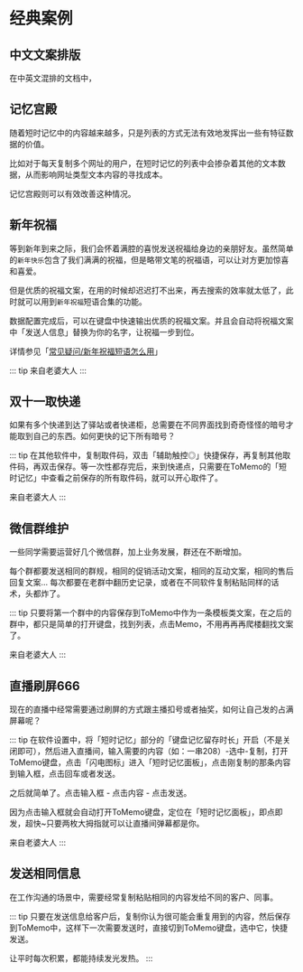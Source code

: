 # 经典案例

## 中文文案排版
在中英文混排的文档中，

## 记忆宫殿
随着短时记忆中的内容越来越多，只是列表的方式无法有效地发挥出一些有特征数据的价值。

比如对于每天复制多个网址的用户，在短时记忆的列表中会掺杂着其他的文本数据，从而影响网址类型文本内容的寻找成本。

记忆宫殿则可以有效改善这种情况。

## 新年祝福
等到新年到来之际，我们会怀着满腔的喜悦发送祝福给身边的亲朋好友。虽然简单的`新年快乐`包含了我们满满的祝福，但是略带文笔的祝福语，可以让对方更加惊喜和喜爱。

但是优质的祝福文案，在用的时候却迟迟打不出来，再去搜索的效率就太低了，此时就可以用到`新年祝福`短语合集的功能。

数据配置完成后，可以在键盘中快速输出优质的祝福文案。并且会自动将祝福文案中「发送人信息」替换为你的名字，让祝福一步到位。

详情参见「[常见疑问/新年祝福短语怎么用](/questions/)」

::: tip 
来自老婆大人
:::

## 双十一取快递
如果有多个快递到达了驿站或者快递柜，总需要在不同界面找到奇奇怪怪的暗号才能取到自己的东西。如何更快的记下所有暗号？

::: tip 
在其他软件中，复制取件码，双击「辅助触控◎」快捷保存，再复制其他取件码，再双击保存。等一次性都存完后，来到快递点，只需要在ToMemo的「短时记忆」中查看之前保存的所有取件码，就可以开心取件了。

来自老婆大人
:::

## 微信群维护
一些同学需要运营好几个微信群，加上业务发展，群还在不断增加。

每个群都要发送相同的群规，相同的促销活动文案，相同的互动文案，相同的售后回复文案... 每次都要在老群中翻历史记录，或者在不同软件复制粘贴同样的话术，头都炸了。

::: tip 
只要将第一个群中的内容保存到ToMemo中作为一条模板类文案，在之后的群中，都只是简单的打开键盘，找到列表，点击Memo，不用再再再爬楼翻找文案了。

来自老婆大人
:::

## 直播刷屏666
现在的直播中经常需要通过刷屏的方式跟主播扣号或者抽奖，如何让自己发的占满屏幕呢？

::: tip 
在软件设置中，将「短时记忆」部分的「键盘记忆留存时长」开启（不是关闭即可），然后进入直播间，输入需要的内容（如：一串208）-选中-复制，打开ToMemo键盘，点击「闪电图标」进入「短时记忆面板」，点击刚复制的那条内容到输入框，点击回车或者发送。

之后就简单了。点击输入框 - 点击内容 - 点击发送。

因为点击输入框就会自动打开ToMemo键盘，定位在「短时记忆面板」，即点即发，超快~只要两枚大拇指就可以让直播间弹幕都是你。

来自老婆大人
:::

## 发送相同信息
在工作沟通的场景中，需要经常复制粘贴相同的内容发给不同的客户、同事。

::: tip 
只要在发送信息给客户后，复制你认为很可能会重复用到的内容，然后保存到ToMemo中，这样下一次需要发送时，直接切到ToMemo键盘，选中它，快捷发送。

让平时每次积累，都能持续发光发热。
:::